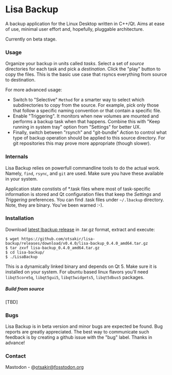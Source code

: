 # Lisa Backup

A backup application for the Linux Desktop written in C++/Qt. Aims at ease of use, minimal user effort and, hopefully, pluggable architecture.

Currently on beta stage.


### Usage

Organize your backup in units called _tasks_. Select a set of _source_ directories for each task and pick a _destination_. Click the "play" button to copy the files. This is the basic use case that rsyncs everything from source to destination. 

For more advanced usage:

  * Switch to "Selective" `Method` for a smarter way to select which subdirectories to copy from the source. For example, pick only those that follow a specific naming convention or that contain a specific file.
  * Enable "Triggering". It monitors when new volumes are mounted and performs a backup task when that happens. Combine this with "Keep running in system tray" option from "Settings" for better UX.
  * Finally, switch between "rsynch" and "git-bundle" Action to control what type of backup operation should be applied to this source directory. For git repositories this may prove more appropriate (though slower).


### Internals

Lisa Backup relies on powerfull commandline tools to do the actual work. Namely, `find`, `rsync`, and `git` are used. Make sure you have these available in your system.

Application state constists of \*.task files where most of task-specific information is stored and Qt configuration files that keep the _Settings_ and _Triggering_ preferences. You can find .task files under `~/.lbackup` directory. Note, they are binary. You've been warned :-).


### Installation

Download [latest lbackup release](https://github.com/otsakir/lisa-backup/releases/latest) in .tar.gz format, extract and execute:

    $ wget https://github.com/otsakir/lisa-backup/releases/download/v0.4.0/lisa-backup_0.4.0_amd64.tar.gz
    $ tar zxvf lisa-backup_0.4.0_amd64.tar.gz
    $ cd lisa-backup/
    $ ./LisaBackup

This is a dynamically linked binary and depends on Qt 5. Make sure it is installed on your system. For ubuntu based linux flavors you'll need `libqt5core5q`, `libqt5gui5`, `libqt5widgets5`, `libqt5dbus5` packages. 


##### Build from source 

[TBD]


### Bugs

Lisa Backup is in beta version and minor bugs are expected be found. Bug reports are greatly appreciated. The best way to communicate such feedback is by creating a github issue with the "bug" label. Thanks in advance!


### Contact

Mastodon - @otsakir@fosstodon.org

















    

    



	
    
